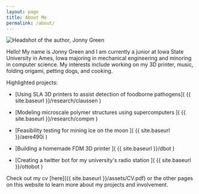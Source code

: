 ```yaml
---
layout: page
title: About Me
permalink: /about/
---
```


![Headshot of the author, Jonny Green](/assets/headshot.JPG "Check me out!" )

Hello! My name is Jonny Green and I am currently a junior at Iowa State University in Ames, Iowa majoring in mechanical engineering and minoring in computer science. My interests include working on my 3D printer, music, folding origami, petting dogs, and cooking.

Highlighted projects:

  * [Using SLA 3D printers to assist detection of foodborne pathogens]( {{ site.baseurl }}/research/claussen )

  * [Modeling microscale polymer structures using supercomputers ]( {{ site.baseurl }}/research/compm )

  * [Feasibility testing for mining ice on the moon ]( {{ site.baseurl }}/aere490i )

  * [Building a homemade FDM 3D printer ]( {{ site.baseurl }}/dbot )

  * [Creating a twitter bot for my university's radio station ]( {{ site.baseurl }}/ottobot )

Check out my cv [here]({{ site.baseurl }}/assets/CV.pdf) or the other pages on this website to learn more about my projects and involvement.
